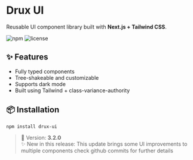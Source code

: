 # Drux UI

Reusable UI component library built with **Next.js + Tailwind CSS**.

![npm](https://img.shields.io/npm/v/drux-ui) ![license](https://img.shields.io/github/license/Shreesha99/next-components)

## ✨ Features

- Fully typed components
- Tree-shakeable and customizable
- Supports dark mode
- Built using Tailwind + class-variance-authority

## 📦 Installation

```bash
npm install drux-ui

```

> 🎉 Version: **3.2.0**  
> ✨ New in this release: This update brings some UI improvements to multiple components check github commits for further details